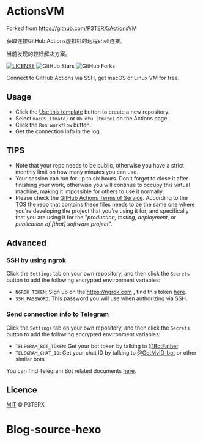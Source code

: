 # ActionsVM

Forked from https://github.com/P3TERX/ActionsVM

获取连接GitHub Actions虚拟机的远程shell连接。

当前发现的较好解决方案。

[![LICENSE](https://img.shields.io/github/license/mashape/apistatus.svg?style=flat-square&label=License)](https://github.com/P3TERX/ActionsVM/blob/master/LICENSE)
![GitHub Stars](https://img.shields.io/github/stars/P3TERX/ActionsVM.svg?style=flat-square&label=Stars&logo=github)
![GitHub Forks](https://img.shields.io/github/forks/P3TERX/ActionsVM.svg?style=flat-square&label=Forks&logo=github)

Connect to GitHub Actions via SSH, get macOS or Linux VM for free.

## Usage

- Click the [Use this template](https://github.com/P3TERX/ActionsVM/generate) button to create a new repository.
- Select `macOS (tmate)` or `Ubuntu (tmate)` on the Actions page.
- Click the `Run workflow` button.
- Get the connection info in the log.

## TIPS

- Note that your repo needs to be public, otherwise you have a strict monthly limit on how many minutes you can use.
- Your session can run for up to six hours. Don't forget to close it after finishing your work, otherwise you will continue to occupy this virtual machine, making it impossible for others to use it normally.
- Please check the [GitHub Actions Terms of Service](https://docs.github.com/en/github/site-policy/github-additional-product-terms#5-actions-and-packages). According to the TOS the repo that contains these files needs to be the same one where you're developing the project that you're using it for, and specifically that you are using it for the "*production, testing, deployment, or publication of [that] software project*".

## Advanced

### SSH by using [ngrok](https://ngrok.com/)

Click the `Settings` tab on your own repository, and then click the `Secrets` button to add the following encrypted environment variables:

- `NGROK_TOKEN`: Sign up on the https://ngrok.com , find this token [here](https://dashboard.ngrok.com/auth/your-authtoken).
- `SSH_PASSWORD`: This password you will use when authorizing via SSH.

### Send connection info to [Telegram](https://telegram.org/)

Click the `Settings` tab on your own repository, and then click the `Secrets` button to add the following encrypted environment variables:

- `TELEGRAM_BOT_TOKEN`: Get your bot token by talking to [@BotFather](https://t.me/botfather).
- `TELEGRAM_CHAT_ID`: Get your chat ID by talking to [@GetMyID_bot](https://t.me/getmyid_bot) or other similar bots.

You can find Telegram Bot related documents [here](https://core.telegram.org/bots).

## Licence

[MIT](https://github.com/P3TERX/ActionsVM/blob/main/LICENSE) © P3TERX
# Blog-source-hexo
